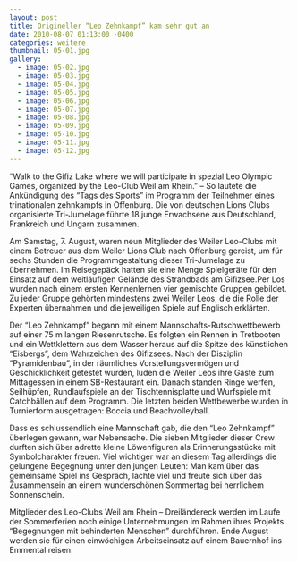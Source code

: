 ```yaml
---
layout: post
title: Origineller “Leo Zehnkampf” kam sehr gut an
date: 2010-08-07 01:13:00 -0400
categories: weitere
thumbnail: 05-01.jpg
gallery:
  - image: 05-02.jpg
  - image: 05-03.jpg
  - image: 05-04.jpg
  - image: 05-05.jpg
  - image: 05-06.jpg
  - image: 05-07.jpg
  - image: 05-08.jpg
  - image: 05-09.jpg
  - image: 05-10.jpg
  - image: 05-11.jpg
  - image: 05-12.jpg
---
```

“Walk to the Gifiz Lake where we will participate in spezial Leo Olympic Games, organized by the Leo-Club Weil am Rhein.” – So lautete die Ankündigung des “Tags des Sports” im Programm der Teilnehmer eines trinationalen zehnkampfs in Offenburg. Die von deutschen Lions Clubs organisierte Tri-Jumelage führte 18 junge Erwachsene aus Deutschland, Frankreich und Ungarn zusammen.

Am Samstag, 7. August, waren neun Mitglieder des Weiler Leo-Clubs mit einem Betreuer aus dem Weiler Lions Club nach Offenburg gereist, um für sechs Stunden die Programmgestaltung dieser Tri-Jumelage zu übernehmen. Im Reisegepäck hatten sie eine Menge Spielgeräte für den Einsatz auf dem weitläufigen Gelände des Strandbads am Gifizsee.Per Los wurden nach einem ersten Kennenlernen vier gemischte Gruppen gebildet. Zu jeder Gruppe gehörten mindestens zwei Weiler Leos, die die Rolle der Experten übernahmen und die jeweiligen Spiele auf Englisch erklärten.

Der “Leo Zehnkampf” begann mit einem Mannschafts-Rutschwettbewerb auf einer 75 m langen Riesenrutsche. Es folgten ein Rennen in Tretbooten und ein Wettklettern aus dem Wasser heraus auf die Spitze des künstlichen “Eisbergs”, dem Wahrzeichen des Gifizsees. Nach der Disziplin “Pyramidenbau”, in der räumliches Vorstellungsvermögen und Geschicklichkeit getestet wurden, luden die Weiler Leos ihre Gäste zum Mittagessen in einem SB-Restaurant ein. Danach standen Ringe werfen, Seilhüpfen, Rundlaufspiele an der Tischtennisplatte und Wurfspiele mit Catchbällen auf dem Programm. Die letzten beiden Wettbewerbe wurden in Turnierform ausgetragen: Boccia und Beachvolleyball.

Dass es schlussendlich eine Mannschaft gab, die den “Leo Zehnkampf” überlegen gewann, war Nebensache. Die sieben Mitglieder dieser Crew durften sich über adrette kleine Löwenfiguren als Erinnerungsstücke mit Symbolcharakter freuen. Viel wichtiger war an diesem Tag allerdings die gelungene Begegnung unter den jungen Leuten: Man kam über das gemeinsame Spiel ins Gespräch, lachte viel und freute sich über das Zusammensein an einem wunderschönen Sommertag bei herrlichem Sonnenschein.

Mitglieder des Leo-Clubs Weil am Rhein – Dreiländereck werden im Laufe der Sommerferien noch einige Unternehmungen im Rahmen ihres Projekts “Begegnungen mit behinderten Menschen” durchführen. Ende August werden sie für einen einwöchigen Arbeitseinsatz auf einem Bauernhof ins Emmental reisen.